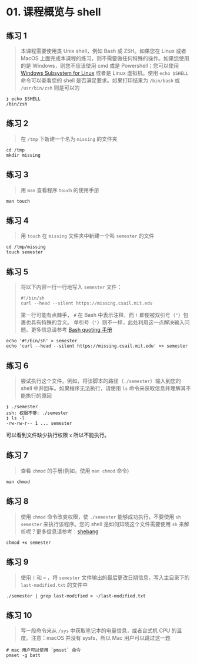 # 01. 课程概览与 shell

## 练习 1

> 本课程需要使用类 Unix shell，例如 Bash 或 ZSH。如果您在 Linux 或者 MacOS 上面完成本课程的练习，则不需要做任何特殊的操作。如果您使用的是 Windows，则您不应该使用 cmd 或是 Powershell；您可以使用 [Windows Subsystem for Linux](https://docs.microsoft.com/en-us/windows/wsl/) 或者是 Linux 虚拟机。使用 `echo $SHELL` 命令可以查看您的 shell 是否满足要求。如果打印结果为 `/bin/bash` 或 `/usr/bin/zsh` 则是可以的

```shell
❯ echo $SHELL
/bin/zsh
```

## 练习 2

> 在 `/tmp` 下新建一个名为 `missing` 的文件夹

```shell
cd /tmp
mkdir missing
```

## 练习 3

> 用 `man` 查看程序 `touch` 的使用手册

```shell
man touch
```

## 练习 4

> 用 `touch` 在 `missing` 文件夹中新建一个叫 `semester` 的文件

```shell
cd /tmp/missing
touch semester
```

## 练习 5

> 将以下内容一行一行地写入 `semester` 文件：
>
> ```shell
> #!/bin/sh
> curl --head --silent https://missing.csail.mit.edu
> ```
>
> 第一行可能有点棘手， `#` 在 Bash 中表示注释，而 `!` 即使被双引号（`"`）包裹也具有特殊的含义。 单引号（`'`）则不一样，此处利用这一点解决输入问题。更多信息请参考 [Bash quoting 手册](https://www.gnu.org/software/bash/manual/html_node/Quoting.html)

```shell
echo '#!/bin/sh' > semester
echo 'curl --head --silent https://missing.csail.mit.edu' >> semester
```

## 练习 6

> 尝试执行这个文件。例如，将该脚本的路径（`./semester`）输入到您的 shell 中并回车。如果程序无法执行，请使用 `ls` 命令来获取信息并理解其不能执行的原因

```shell
❯ ./semester
zsh: 权限不够: ./semester
❯ ls -l
-rw-rw-r-- 1 ... semester
```

可以看到文件缺少执行权限 `x` 所以不能执行。

## 练习 7

> 查看 `chmod` 的手册(例如，使用 `man chmod` 命令)

```shell
man chmod
```

## 练习 8

> 使用 `chmod` 命令改变权限，使 `./semester` 能够成功执行，不要使用 `sh semester` 来执行该程序。您的 shell 是如何知晓这个文件需要使用 `sh` 来解析呢？更多信息请参考：[shebang](<https://en.wikipedia.org/wiki/Shebang_(Unix)>)

```shell
chmod +x semester
```

## 练习 9

> 使用 `|` 和 `>` ，将 `semester` 文件输出的最后更改日期信息，写入主目录下的 `last-modified.txt` 的文件中

```shell
./semester | grep last-modified > ~/last-modified.txt
```

## 练习 10

> 写一段命令来从 `/sys` 中获取笔记本的电量信息，或者台式机 CPU 的温度。注意：macOS 并没有 sysfs，所以 Mac 用户可以跳过这一题

```shell
# mac 用户可以使用 `pmset` 命令
pmset -g batt
```
